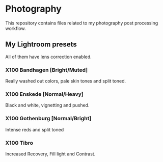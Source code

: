 # Photography

This repository contains files related to my photography post processing
workflow.

## My Lightroom presets

 All of them have lens correction enabled.

### X100 Bandhagen [Bright/Muted]

 Really washed out colors, pale skin tones and split toned.

### X100 Enskede [Normal/Heavy]

 Black and white, vignetting and pushed.

### X100 Gothenburg [Normal/Bright]

 Intense reds and split toned

### X100 Tibro

 Increased Recovery, Fill light and Contrast.

